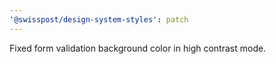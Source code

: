 ```yaml
---
'@swisspost/design-system-styles': patch
---
```


Fixed form validation background color in high contrast mode.
